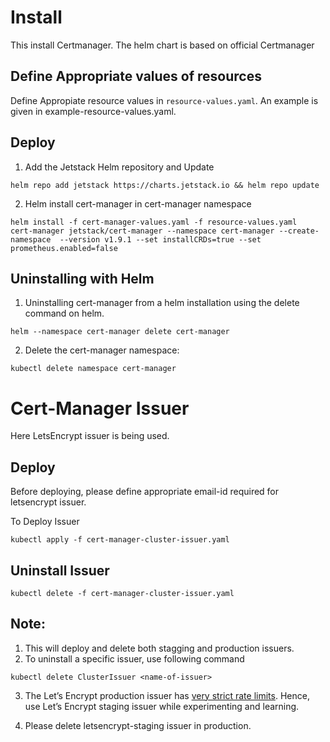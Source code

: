 # Install
This install Certmanager.
The helm chart is based on official Certmanager

## Define Appropriate values of resources
Define Appropiate resource values in ```resource-values.yaml```.
An example is given in example-resource-values.yaml.

## Deploy
1. Add the Jetstack Helm repository and Update
```
helm repo add jetstack https://charts.jetstack.io && helm repo update
```
2. Helm install cert-manager in cert-manager namespace
```
helm install -f cert-manager-values.yaml -f resource-values.yaml  cert-manager jetstack/cert-manager --namespace cert-manager --create-namespace  --version v1.9.1 --set installCRDs=true --set prometheus.enabled=false
```
## Uninstalling with Helm
1. Uninstalling cert-manager from a helm installation using the delete command on helm.
```
helm --namespace cert-manager delete cert-manager
```
2. Delete the cert-manager namespace:

```
kubectl delete namespace cert-manager
```


# Cert-Manager Issuer
Here LetsEncrypt issuer is being used.

## Deploy
Before deploying, please define appropriate email-id required for letsencrypt issuer.

To Deploy Issuer
```
kubectl apply -f cert-manager-cluster-issuer.yaml 
```
## Uninstall Issuer
```
kubectl delete -f cert-manager-cluster-issuer.yaml
```
## Note: 
1. This will deploy and delete both stagging and production issuers. 
2. To uninstall a specific issuer, use following command

```
kubectl delete ClusterIssuer <name-of-issuer>
```
3. The Let’s Encrypt production issuer has [very strict rate limits](https://letsencrypt.org/docs/rate-limits/). 
Hence, use Let’s Encrypt staging issuer while experimenting and learning.

4. Please delete letsencrypt-staging issuer in production.
